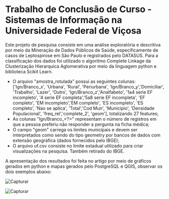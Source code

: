 # Trabalho de Conclusão de Curso - Sistemas de Informação na Universidade Federal de Viçosa

Este projeto de pesquisa consiste em uma análise exploratória e descritiva por meio da Mineração de Dados Públicos de Saúde, especificamente de casos de Leptospirose em São Paulo e registrados pelo DATASUS. Para a classificação dos dados foi utilizado o algoritmo Complete Linkage da Clusterização Hierarquica Aglomerativa por meio da linguagem python e biblioteca Scikit Learn.
- O arquivo "amostra_rotulada" possui as seguintes colunas:
   ['Ign/Branco_x', 'Urbana', 'Rural', 'Periurbana', 'Ign/Branco_y','Domiciliar', 'Trabalho', 'Lazer', 'Outro', 'Ign/Branco_z','Analfabeto', '1a4 serie EF incompleto', '4 serie EF completa','5a8 serie EF incompleta', 'EF completo', 'EM incompleto','EM completo', 'ES incompleto', 'ES completo', 'Nao se aplica', 'Total','Cod Mun', 'Municipio', 'Densidade Populacional', 'freq_rel','complete_2', 'geom'], totalizando 27 features;
- As colunas "Ign/Branco_<?>" representam o número de registros em que a pessoa preferiu não responder a pergunta na ficha médica;
- O campo "geom" carrega os limites municipais e devem ser interpretados como sendo do tipo geometry por bancos de dados com extensão geográfica (dados fornecidos pelo IBGE);
- O arquivo uf.csv consiste no limite estadual utilizado para criar visualizações na pesquisa. Também retirado do IBGE.

A apresentação dos resultados foi feita no artigo por meio de gráficos gerados em python e mapas gerados pelo PostgreSQL e QGIS, observar os dois exemplos abaixo:

![Capturar](https://user-images.githubusercontent.com/43487367/218856875-495f8f17-99f8-44ed-bbc3-9f4d2b64edfa.PNG)

![Capturar](https://user-images.githubusercontent.com/43487367/218857283-69911480-3024-4582-92b8-de16b052dfa2.PNG)
